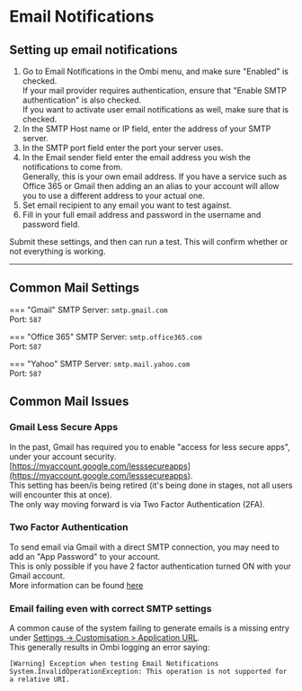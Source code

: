 # Email Notifications

## Setting up email notifications

1. Go to Email Notifications in the Ombi menu, and make sure "Enabled" is checked.  
If your mail provider requires authentication, ensure that "Enable SMTP authentication" is also checked.  
If you want to activate user email notifications as well, make sure that is checked.  
1. In the SMTP Host name or IP field, enter the address of your SMTP server.  
1. In the SMTP port field enter the port your server uses.  
1. In the Email sender field enter the email address you wish the notifications to come from.  
Generally, this is your own email address. If you have a service such as Office 365 or Gmail then adding an an alias to your account will allow you to use a different address to your actual one.  
1. Set email recipient to any email you want to test against.  
1. Fill in your full email address and password in the username and password field.  

Submit these settings, and then can run a test. This will confirm whether or not everything is working.

***

## Common Mail Settings

=== "Gmail"
    SMTP Server: `smtp.gmail.com`  
    Port: `587`

=== "Office 365"
    SMTP Server: `smtp.office365.com`  
    Port: `587`  

=== "Yahoo"
    SMTP Server: `smtp.mail.yahoo.com`  
    Port: `587`  

## Common Mail Issues

### Gmail Less Secure Apps

In the past, Gmail has required you to enable "access for less secure apps", under your account security. [https://myaccount.google.com/lesssecureapps](https://myaccount.google.com/lesssecureapps).  
This setting has been/is being retired (it's being done in stages, not all users will encounter this at once).  
The only way moving forward is via Two Factor Authentication (2FA).

### Two Factor Authentication

To send email via Gmail with a direct SMTP connection, you may need to add an "App Password" to your account.  
This is only possible if you have 2 factor authentication turned ON with your Gmail account.  
More information can be found [here](https://support.google.com/accounts/answer/185833)

### Email failing even with correct SMTP settings

A common cause of the system failing to generate emails is a missing entry under [Settings -> Customisation > Application URL](../../customization/#application-url).  
This generally results in Ombi logging an error saying:  

```text
[Warning] Exception when testing Email Notifications
System.InvalidOperationException: This operation is not supported for a relative URI.
```
